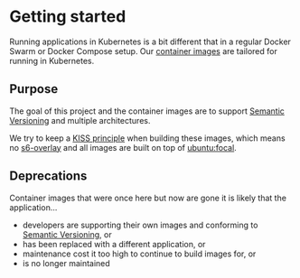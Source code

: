 # Getting started

Running applications in Kubernetes is a bit different that in a regular Docker Swarm or Docker Compose setup. Our [container images](https://github.com/k8s-at-home/container-images) are tailored for running in Kubernetes.

## Purpose

The goal of this project and the container images are to support [Semantic Versioning](https://semver.org/) and multiple architectures. 

We try to keep a [KISS principle](https://en.wikipedia.org/wiki/KISS_principle) when building these images, which means no [s6-overlay](https://github.com/just-containers/s6-overlay) and all images are built on top of [ubuntu:focal](https://hub.docker.com/_/ubuntu).

## Deprecations

Container images that were once here but now are gone it is likely that the application...

- developers are supporting their own images and conforming to [Semantic Versioning](https://semver.org/), or
- has been replaced with a different application, or
- maintenance cost it too high to continue to build images for, or
- is no longer maintained
